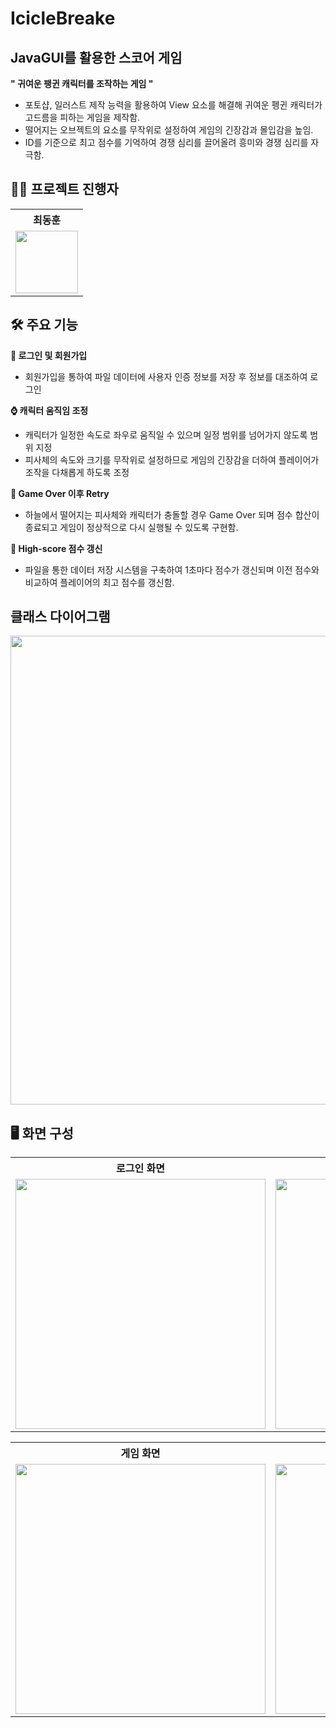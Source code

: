 # IcicleBreake

## JavaGUI를 활용한 스코어 게임

**" 귀여운 팽귄 캐릭터를 조작하는 게임 "**
- 포토샵, 일러스트 제작 능력을 활용하여 View 요소를 해결해 귀여운 펭귄 캐릭터가 고드름을 피하는 게임을 제작함.
- 떨어지는 오브젝트의 요소를 무작위로 설정하여 게임의 긴장감과 몰입감을 높임.
- ID를 기준으로 최고 점수를 기억하여 경쟁 심리를 끌어올려 흥미와 경쟁 심리를 자극함.

## 👨‍💻 프로젝트 진행자

<table>
  <tr>
    <th>최동훈</th>
  </tr>
  <tr>
    <td><img src="https://github.com/user-attachments/assets/66037df4-f7e3-433e-92a5-17b40556ae2f" width="100"></td>
  </tr>
</table>


## 🛠 주요 기능

**🔐 로그인 및 회원가입**
 - 회원가입을 통하여 파일 데이터에 사용자 인증 정보를 저장 후 정보를 대조하여 로그인
 
**⌚ 캐릭터 움직임 조정**
 - 캐릭터가 일정한 속도로 좌우로 움직일 수 있으며 일정 범위를 넘어가지 않도록 범위 지정
 - 피사체의 속도와 크기를 무작위로 설정하므로 게임의 긴장감을 더하여 플레이어가 조작을 다채롭게 하도록 조정
 
**💪 Game Over 이후 Retry**
 - 하늘에서 떨어지는 피사체와 캐릭터가 충돌할 경우 Game Over 되며 점수 합산이 종료되고 게임이 정상적으로 다시 실행될 수 있도록 구현함.
   
**📅 High-score 점수 갱신**
 - 파일을 통한 데이터 저장 시스템을 구축하여 1초마다 점수가 갱신되며 이전 점수와 비교하여 플레이어의 최고 점수를 갱신함.

## 클래스 다이어그램
<img src="https://github.com/user-attachments/assets/72f49385-710c-4201-8fb8-429b81fcacb1" width="750">

## 🖥️ 화면 구성

<table>
  <tr>
    <th>로그인 화면</th>
    <th>회원가입 화면</th>
  </tr>
  <tr>
    <td><img src="https://github.com/user-attachments/assets/9ee38e58-8a4c-4be2-872f-07056bd71087" width="400"></td>
    <td><img src="https://github.com/user-attachments/assets/b43fa175-e11f-4a91-b70e-2bcc7ce2c0f9" width="400"></td>
  </tr>
</table>

<table>
  <tr>
    <th>게임 화면</th>
    <th>게임 오버후 재시작</th>
  </tr>
  <tr>
    <td><img src="https://github.com/user-attachments/assets/ab7bfe60-6657-4f3a-8b9c-5abdad37a67e" width="400"></td>
    <td><img src="https://github.com/user-attachments/assets/8dca45f1-590c-4ad7-a097-a01be3b9be48" width="400"></td>
  </tr>
</table>
